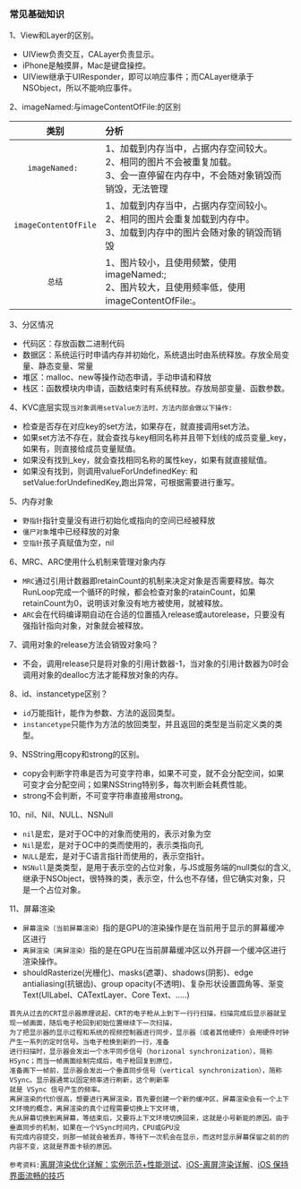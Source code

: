### 常见基础知识
1、View和Layer的区别。
- UIView负责交互，CALayer负责显示。
- iPhone是触摸屏，Mac是键盘操控。
- UIView继承于UIResponder，即可以响应事件；而CALayer继承于NSObject，所以不能响应事件。

2、imageNamed:与imageContentOfFile:的区别

| 类别 | 分析 |
| :-------------: | :------------- |
| `imageNamed: `      | 1、加载到内存当中，占据内存空间较大。</br> 2、相同的图片不会被重复加载。</br>3、会一直停留在内存中，不会随对象销毁而销毁，无法管理       |
| `imageContentOfFile` |1、加载到内存当中，占据内存空间较小。</br>2、相同的图片会重复加载到内存中。</br>3、加载到内存中的图片会随对象的销毁而销毁 |
| `总结` | 1、图片较小，且使用频繁，使用imageNamed:;</br>2、图片较大，且使用频率低，使用imageContentOfFile:。

3、分区情况
- 代码区：存放函数二进制代码
- 数据区：系统运行时申请内存并初始化，系统退出时由系统释放。存放全局变量、静态变量、常量
- 堆区：malloc、new等操作动态申请，手动申请和释放
- 栈区：函数模块内申请，函数结束时有系统释放。存放局部变量、函数参数。

4、KVC底层实现`当对象调用setValue方法时，方法内部会做以下操作:`
- 检查是否存在对应key的set方法，如果存在，就直接调用set方法。
- 如果set方法不存在，就会查找与key相同名称并且带下划线的成员变量_key，如果有，则直接给成员变量赋值。
- 如果没有找到_key，就会查找相同名称的属性key，如果有就直接赋值。
- 如果没有找到，则调用valueForUndefinedKey: 和 setValue:forUndefinedKey,跑出异常，可根据需要进行重写。

5、内存对象
- `野指针`指针变量没有进行初始化或指向的空间已经被释放
- `僵尸对象`堆中已经释放的对象
- `空指针`孩子真赋值为空，nil

6、MRC、ARC使用什么机制来管理对象内存
- `MRC`通过引用计数器即retainCount的机制来决定对象是否需要释放。每次RunLoop完成一个循环的时候，都会检查对象的ratainCount，如果retainCount为0，说明该对象没有地方被使用，就被释放。
- `ARC`会在代码编译期自动在合适的位置插入release或autorelease，只要没有强指针指向对象，对象就会被释放。

7、调用对象的release方法会销毁对象吗？
- 不会，调用release只是将对象的引用计数器-1，当对象的引用计数器为0时会调用对象的dealloc方法才能释放对象的内存。

8、id、instancetype区别？
- `id`万能指针，能作为参数、方法的返回类型。
- `instancetype`只能作为方法的放回类型，并且返回的类型是当前定义类的类型。

9、NSString用copy和strong的区别。
- copy会判断字符串是否为可变字符串，如果不可变，就不会分配空间，如果可变才会分配空间；如果NSString特别多，每次判断会耗费性能。
- strong不会判断，不可变字符串直接用strong。

10、nil、Nil、NULL、NSNull
- `nil`是宏，是对于OC中的对象而使用的，表示对象为空
- `Nil`是宏，是对于OC中的类而使用的，表示类指向孔
- `NULL`是宏，是对于C语言指针而使用的，表示空指针。
- `NSNull`是类类型，是用于表示空的占位对象，与JS或服务端的null类似的含义,继承于NSObject，很特殊的类，表示空，什么也不存储，但它确实对象，只是一个占位对象。

11、屏幕渲染</br>
- `屏幕渲染（当前屏幕渲染）`指的是GPU的渲染操作是在当前用于显示的屏幕缓冲区进行
- `离屏渲染（离屏渲染）`指的是在GPU在当前屏幕缓冲区以外开辟一个缓冲区进行渲染操作。
- shouldRasterize(光栅化)、masks(遮罩)、shadows(阴影)、edge antialiasing(抗锯齿)、group opacity(不透明)、复杂形状设置圆角等、渐变
Text(UILabel、CATextLayer、Core Text、.....)
```
首先从过去的CRT显示器原理说起，CRT的电子枪从上到下一行行扫描，扫描完成后显示器就呈现一帧画面，随后电子枪回到初始位置继续下一次扫描，
为了把显示器的显示过程和系统的视频控制器进行同步，显示器（或者其他硬件）会用硬件时钟产生一系列的定时信号。当电子枪换到新的一行，准备
进行扫描时，显示器会发出一个水平同步信号（horizonal synchronization），简称 HSync；而当一帧画面绘制完成后，电子枪回复到原位，
准备画下一帧前，显示器会发出一个垂直同步信号（vertical synchronization），简称 VSync。显示器通常以固定频率进行刷新，这个刷新率
就是 VSync 信号产生的频率。
离屏渲染的代价很高，想要进行离屏渲染，首先要创建一个新的缓冲区，屏幕渲染会有一个上下文环境的概念，离屏渲染的真个过程需要切换上下文环境,
先从屏幕切换到离屏幕，等结束后，又要将上下文环境切换回来，这就是小号新能的原因。由于垂直同步的机制，如果在一个VSync时间内，CPU或GPU没
有完成内容提交，则那一帧就会被丢弃，等待下一次机会在显示，而这时显示屏幕保留之前的的内容不变，这就是界面卡顿的原因。
```
`参考资料:`[离屏渲染优化详解：实例示范+性能测试](https://www.jianshu.com/p/ca51c9d3575b)、[iOS-离屏渲染详解](https://www.jianshu.com/p/57e2ec17585b)、[iOS 保持界面流畅的技巧](https://blog.ibireme.com/2015/11/12/smooth_user_interfaces_for_ios/)
